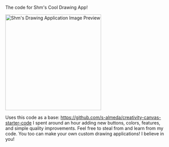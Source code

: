The code for Shm's Cool Drawing App!

<img src="https://i.imgur.com/6L4OUS7.png" width="300" alt= "Shm's Drawing Application Image Preview">

Uses this code as a base: https://github.com/s-almeda/creativity-canvas-starter-code
I spent around an hour adding new  buttons, colors, features, and simple quality improvements. 
Feel free to steal from and learn from my code. 
You too can make your own custom drawing applications! I believe in you!